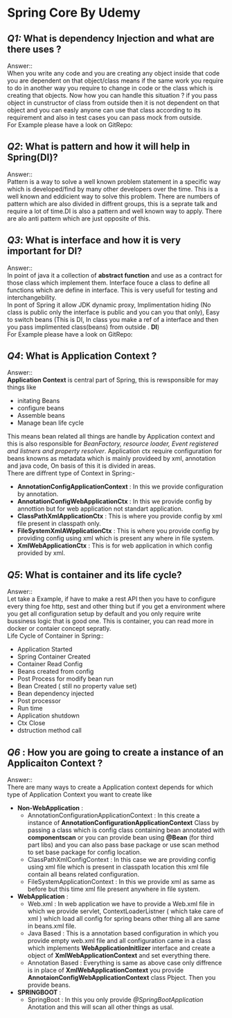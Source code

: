 # __Spring Core By Udemy__  

## _Q1:_ What is dependency Injection and what are there uses ?  
Answer::  
When you write any code and you are creating any object inside that code you are dependent on that object/class means if the same work you require to do in another way you require to change in code or
the class which is creating that objects. Now how you can handle this situation ? if you pass object in cunstructor of class from outside then it is not dependent on that object and you can easly anyone
can use that class according to its requirement and also in test cases you can pass mock from outside.  
For Example please have a look on GitRepo:


## _Q2_: What is pattern and how it will help in Spring(DI)?    
Answer::  
Pattern is a way to solve a well known problem statement in a specific way which is developed/find by many other developers over the time. This is a well known and eddicient way to solve this problem.
There are numbers of pattern which are also divided in diffrent groups, this is a seprate talk and require a lot of time.DI is also a pattern and well known way to apply. There are alo anti pattern which are just opposite of this.  

## _Q3_: What is interface and how it is very important for DI? 
Answer::  
In point of java it a collection of __abstract function__ and use as a contract for those class which implement them. Interface fouce a class to define all functions which are define in interface.
This is very usefull for testing and interchangebility.   
In pont of Spring it allow JDK dynamic proxy, Implimentation hiding (No class is public only the interface is public and you can you that only), Easy to switch beans (This is DI, In class you make a ref
of a interface and then you pass implimented class(beans) from outside . __DI__)   
For Example please have a look on GitRepo:  

## _Q4_: What is Application Context ?  
Answer::  
__Application Context__ is central part of Spring, this is rewsponsible for may things like   
* initating Beans  
* configure beans  
* Assemble beans  
* Manage bean life cycle  

This means bean related all things are handle by Application context and this is also responsible for _BeanFactory, resource loader, Event registered and listners and property resolver_.  Application ctx
require configuration for beans knowns as metadata which is mainly provideed by xml, annotation and java code, On basis of this it is divided in areas.  
There are diffrent type of Context in Spring:-  

* __AnnotationConfigApplicationContext__ : In this we provide configuration by annotation.  
* __AnnotationConfigWebApplicationCtx__ : In this we provide config by annottion but for web application not standart application.  
* __ClassPathXmlApplicationCtx__ : This is where you provide config by xml file present in classpath only.  
* __FileSystemXmlAWpplicationCtx__ : This is where you provide config by providing config using xml which is present any where in file system.  
* __XmlWebApplicationCtx__ : This is for web application in which config provided by xml.  


## _Q5_: What is container and its life cycle?  
Answer::  
Let take a Example, if have to make a rest API then you have to configure every thing foe http, sest and other thing but if you get a environment where you get all configuration setup by default and 
you only require write bussiness logic that is good one. This is container, you can read more in docker or contaier concept sepratly.  
Life Cycle of Container in Spring::  
* Application Started  
* Spring Container Created  
* Container Read Config  
* Beans created from config  
* Post Process for modify bean run  
* Bean Created ( still no property value set)  
* Bean dependency injected  
* Post processor  
* Run time  
* Application shutdown  
* Ctx Close  
* dstruction method call  

## _Q6_ : How you are going to create a instance of an Applicaiton Context ?  
Answer::  
There are many ways to create a Application context depends for which type of Application Context you want to create like  
* __Non-WebApplication__ :  
	* AnnotationConfigurationApplicationContext :  In this create a instance of __AnnotationConfigurationApplicationContext__ Class by passing a class which is config class containing bean annotated with  __componentscan__ or you can provide bean using __@Bean__ (for third part libs)  and you can also pass base package or use scan method to set base package for config location.  
	* ClassPathXmlConfigContext : In this case we are providing config using xml file which is present in classpath location this xml file contain all beans related configuration.  
	* FileSystemApplicationContext : In this we provide xml as same as before but this time  xml file present anywhere in file system.  
* __WebApplication__ :  
	* Web.xml :  In web application we have to provide a Web.xml file in which we provide servlet, ContextLoaderListner ( which take care of xml ) which load all config for spring beans other thing all are same in beans.xml file.  
	* Java Based : This is a annotation based configuration in which you provide empty web.xml file and all configuration came in a class which implements __WebApplicationInitlizer__ interface and 
create a object of __XmlWebApplicationContext__ and set everything there.  
	* Annotation Based : Everything is same as above case only diffrence is in place of __XmlWebApplicationContext__ you provide __AnnotaionConfigWebApplicationContext__ class Pbject.  Then you provide beans.  
* __SPRINGBOOT__ :  
	* SpringBoot : In this you only provide _@SpringBootApplication_ Anotation and this will scan all other things as usal.  

